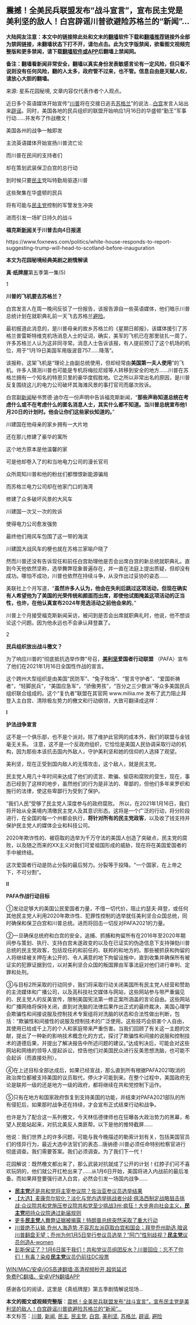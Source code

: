  <h2>震撼！全美民兵联盟发布“战斗宣言”，宣布民主党是美利坚的敌人！白宫辟谣川普欲避险苏格兰的“新闻”…</h2> <p class="notice"><b>大陆网友注意：本文中的链接除此处和文末的<a href="https://github.com/bannedbook/fanqiang" >翻墙</a>软件下载和<a href="https://github.com/killgcd/justmysocks/blob/master/README.md">翻墙推荐</a>链接外全部为禁网链接，未翻墙状态下打不开，请勿点击。此为文字版禁闻，欲看图文视频完整版和更多禁闻，请下载<a href="https://github.com/bannedbook/fanqiang">翻墙软件或APP</a>后翻墙上禁闻网。</p><p>备注：翻墙看新闻非常安全，翻墙以真实身份发表敏感言论有一定风险，但只看不说则没有任何风险，翻的人太多，政府管不过来，也不管。信息自由是天赋人权，请放心大胆的翻墙。</b></p>  <div class="entry"> <p></p> <p>来源: 星系花园秘境, 文章内容仅代表作者个人观点。</p> <p>近日多个英语媒体开始宣传“<a href="https://www.bannedbook.org/bnews/tag/%e5%b7%9d%e6%99%ae/" class="st_tag internal_tag" rel="tag" title="标签 川普 下的日志">川普</a>将在交接日逃去<a href="https://www.bannedbook.org/bnews/tag/%e8%8b%8f%e6%a0%bc%e5%85%b0/" class="st_tag internal_tag" rel="tag" title="标签 苏格兰 下的日志">苏格兰</a>”的说法…<a href="https://www.bannedbook.org/bnews/tag/%e7%99%bd%e5%ae%ab/" class="st_tag internal_tag" rel="tag" title="标签 白宫 下的日志">白宫</a>发言人站出来<a href="https://www.bannedbook.org/bnews/tag/%E8%BE%9F%E8%B0%A3/" class="st_tag internal_tag" rel="tag" title="标签 辟谣 下的日志">辟谣</a>。同时，美国各地的民兵组织的联盟开始响应1月16日的华盛顿“勤王”军事行动……并发布了作战檄文！</p> <p>美国各州的战争一触即发</p> <p>主流英语媒体开始宣扬川普流亡论</p> <p>而川普在民间的支持者们</p> <p>却在策划武装保卫白宫的总行动</p> <p>到时候只要<a href="https://www.bannedbook.org/bnews/tag/%e6%b0%91%e4%b8%bb/" class="st_tag internal_tag" rel="tag" title="标签 民主 下的日志">民主</a>党叫特勤局驱逐川普</p> <p>这些聚集在华盛顿的民兵</p> <p>将有可能与<a href="https://www.bannedbook.org/bnews/tag/%e6%b0%91%e4%b8%bb%e5%85%9a/" class="st_tag internal_tag" rel="tag" title="标签 民主党 下的日志">民主党</a>控制的军警发生冲突</p> <p>进而引发一场旷日持久的战斗</p> <p><strong style="font-weight: 600;">福克斯<span class='wp_keywordlink_affiliate'><a href="https://www.bannedbook.org/" title="新闻">新闻</a></span>关于川普去向4日报道</strong></p> <p></p> <p>https://www.foxnews.com/politics/white-house-responds-to-report-suggesting-trump-will-head-to-scotland-before-inauguration</p> <p><strong style="font-weight: 600;">本文为花园秘境经典美剧之剧情解读</strong></p> <p><strong style="font-weight: 600;">真·纸牌屋</strong>第五季第一集(5)</p>  <p></p> <p>1</p> <p><strong style="font-weight: 600;">川普的飞机要去苏格兰？</strong></p> <p>白宫发言人在周一晚间反驳了一份报告，该报告源自一些英语媒体，他们暗示川普总统计划在就职典礼前一天飞去苏格兰<a href="https://www.bannedbook.org/bnews/tag/%E9%81%BF%E9%99%A9/" class="st_tag internal_tag" rel="tag" title="标签 避险 下的日志">避险</a>。</p> <p>最初报道此消息的，是川普母亲的故乡苏格兰的《星期日邮报》，该媒体援引了苏格兰普雷斯特维克机场消息人士的证词，确实，美军的飞机已在那里驻扎一周了，许多苏格兰人认为这非同寻常。消息人士告诉该报，有人提前预订了这个机场的机位，用于“1月19日美国军用版波音757……降落”。</p> <p>该报称，这架飞机是“理论上由副总统使用，但却经常由<strong style="font-weight: 600;">美国第一夫人</strong><strong style="font-weight: 600;">使用</strong>”的飞机。许多人猜测川普也可能是专机将梅拉尼娅等人转移到安全的地方……川普在苏格兰拥有一个知名的特恩贝里的豪华度假胜地。它之所以非常出名的原因，是川普反复围绕这儿的电力公司破坏其海滩风景的事打官司而屡次败诉。</p> <p>白宫副<a href="https://www.bannedbook.org/bnews/tag/%E6%96%B0%E9%97%BB/" class="st_tag internal_tag" rel="tag" title="标签 新闻 下的日志">新闻</a>秘书贾德·迪尔在一份声明中告诉福克斯新闻，“<strong style="font-weight: 600;">那些声称知道总统在考虑什么或不在考虑什么的匿名消息人士，其实什么都不知道。当川普总统宣布他1月20日的计划时。他会让你们这些家伙知道的。</strong>”</p> <p>川建国在他母亲的家乡拥有一大片地</p> <p>还在那儿修建了豪华的寓所</p> <p></p> <p>这个地方原本是他温馨的家</p> <p>可是他却卷入了的和当地电力公司的漫长官司</p> <p></p> <p>众所周知川普和他的粉丝们都憎恨新能源骗局</p> <p>而苏格兰电力公司却在他家门口的海湾</p> <p>修建了众多破坏风景的大风车</p>  <p></p> <p>川建国一次又一次的败诉</p> <p>使得电力公司愈发强势</p> <p>最终他们用风车包围了这一带的海滨</p> <p>川建国大战风车的梗也就在苏格兰家喻户晓了</p> <p></p> <p>然而川普还没有告诉现任和前任白宫助理他是否会出席白宫的新总统就职典礼。直到今天他依然坚称，选举舞弊现象普遍存在，并一直在法庭上提出质疑，但却没有成功。哪怕不成功，川普也依然在持续斗争，从没作出过妥协的姿态……</p> <p>美联社上个月写道，“<strong style="font-weight: 600;">虽然许多人认为，他会在失利后跳过这项活动，但现在确实有人希望他为了美国的光荣传统和颜面而出席，即使他试图掩盖这项活动的正当性，也许，在他认真宣布2024年竞选活动之前他会来的</strong>。”</p> <p>川普上个月接受福克斯新闻采访，被问到是否会出席就职典礼时，他说，他不想谈论这个问题。因为他永远也不会承认拜登赢了。</p> <p>2</p> <p><strong style="font-weight: 600;">民兵组织放出战斗檄文？</strong></p> <p>为了响应川普的“彻底抵抗选举作弊”号召，<strong style="font-weight: 600;"><a href="https://www.bannedbook.org/bnews/tag/%E7%BE%8E%E5%88%A9%E5%9D%9A/" class="st_tag internal_tag" rel="tag" title="标签 美利坚 下的日志">美利坚</a>爱国者行动联盟</strong> （PAFA）宣布了他们在2021年1月16日全国性作战的宣言。</p> <p></p> <p>这个跨州大型组织是由美国“民防军”、“兔子牧场”、“誓言守护者”、“爱国祈祷者”，“轻脚民兵”，“美国应急军”，“骄傲男孩”，“百分之三少数派”等众多美国民兵组织联合组成的。这个“复仇者”联盟在其官网 www.miliia.me 发布了武力阻止拜登入主白宫、清除极左势力的檄文和行动纲领，大致可翻译成这样：</p> <p><strong style="font-weight: 600;">I</strong></p> <p><strong style="font-weight: 600;">护法战争宣言</strong></p>  <p>这不是一个俱乐部，也不是个派对。除了维护此官网的成本外，我们的联盟与金钱毫无关系。 注意，这不是一个反政府组织，它恰恰是美国人民协调采取行动的机构，因为那些本该抗击国内外敌人，守护美利坚和她的信仰的人选择了观望。</p> <p>美利坚，现在正受到国内敌人的无情攻击，这个敌人，就是民主党。</p> <p>民主党人用几十年时间来达成了他们的谎言、欺骗、偷窃和腐败的营生，现在，事态已经到了这样的地步，虽然他们的行为是非法的、卑鄙的，但他们多年来罗织和施行的法律，使这些卑鄙行为受到了保护。</p> <p>“我们人民”受够了民主党人深度参与的政府腐败。 所以，在2021年1月16日，我们将开始从全美境内清缴民主党人及其意识形态。这将是一个广泛的行动，将分阶段进行，在全国的每一个州都会执行，<strong style="font-weight: 600;">将针对所有的民主党政客</strong>，以及收了钱支持并保护民主党人的媒体企业和科技公司。</p> <p>2020年欺诈性的、被窃取的选举为千万守法的美国人创造了突破点，民主党的腐败，以及随之而来的XX主义对我们可爱祖国形成的威胁，现在将在美国爱国者的手中被终结。</p> <p>这次爱国者行动是防止分裂的最后努力。分裂等于投降。“一个国家，在上帝之下，不可分割”。</p> <p><strong style="text-align: center; font-weight: 600;">I</strong><strong style="text-align: center; font-weight: 600;">I</strong></p> <p><strong style="font-weight: 600;">PAFA作战行动目标</strong></p> <p>①发动足够大的美国公民爱国者力量，不惜一切代价，阻止约瑟夫·拜登，或任何其他民主党人利用2020年欺诈性、犯罪性控制的选举就任美利坚合众国总统，同时确保和保卫白宫和川普总统。进而将回击一切反对PAFA2021的力量。</p> <p>②一旦确保总统府和白宫的安全，追捕、抓捕和拘留所有在2016年至2020年期间参与策划、执行、支持白宫未遂政变的以及在已证实的伪造信息下支持弹劾川普总统的民主党政客，包括现任的和前任的、联邦的和地方的。那些被抓获和拘留的人将继续被关押在未公开的、令人满意的地下拘留设施中，直到收集并确保所有被证实的犯罪证据到位，以对美利坚合众国的叛国罪由军事法庭对他们进行审判、定罪和处刑。</p> <p>③与目标2所采取的行动同步，我们将采取行动关闭美国所有民主党人经营和赞助的主流媒体和广播公司，以及高科技社交媒体与网站，这些网站参与带严重偏见的、民主党人的反美宣传，限制美国宪法第一修正案所涵盖的言论自由。这些网站和广播网络将保持关闭，直到对洗脑的法律后果作出正式的最终裁决，美国心理学会欺骗性和间接说服及控制技术专案组将对洗脑的状态和合法性做出判断，包括：“欺骗性和间接性的说服及控制技术的广泛使用。这些技巧会损害个人自由，其使用已给成千上万的个人和家庭带来严重伤害。当我们回顾了有关这一主题的文献，提出了一种新的影响技术概念化的方式，探讨了欺骗性和间接的说服和控制技术的道德后果，并提出了解决报告中所述问题的建议。”达成判决后，可能会对这些网站和网络的领导人提起诉讼，控告他们对美国民众进行反美思想洗脑，也可能不会起诉（而直接处刑）。</p> <p>④在上述目标全部达成后，如果已经宣战，那么直到所有根据PAFA2021取消的政治席位都被支持美国的议员取代，停火才可能到来。在整个过程中，美国政府无论是联邦一级的还是地方一级的政府，都将继续在共和党控制下运作。</p> <p>⑤只有在地方和国家政府恢复到支持美国的功能，并结束对PAFA2021部队的所有侵犯后，如果那时战争还在持续，才会宣布正式结束行动和战争。</p> <p>也许是为了配合这一系列檄文，今天林伍德律师也在狂曝各大政治势力的黑幕，希望人民能站起来，对抗北美反人类匪帮。以下是他的推特截屏……</p> <p></p> <p>他说：我们世界上的许多问题，可能与我今晚描述的勒索计划有关，包括美国官员们的怪异行为，最近大选中法官们的表态…唐纳德·川普必须任命特别检察官进行彻底调查。我们需要答案。我们必须调查。为了我们下一代！</p>  <p>花园解说：既然檄文都出来了，那么武装对抗就成了公开的计划！红脖子们可不喜欢玩阴的，他们就公开扛枪出来了……从1月6日开始，美国将进入内战前的最后准备。而如果拜登要强行进入白宫，必然会引发一场国内战争……</p> <ul class='op-related-articles' title='相关阅读'> <li><a href='https://www.bannedbook.org/bnews/taiwannews/20210106/1461917.html' target='_blank'><b>民主党</b>还是共和党将主宰参议院？佐治亚参议员选举结果</a></li> <li><a href='https://www.bannedbook.org/bnews/bannedvideo/20210106/1461865.html' target='_blank'>【大选】麦康奈尔软化？淡化与党内选举挑战者分歧;佩洛西制定战略狙击挑战;众议院共和党施压参议院共和党至少挑战3州;疯狂！大步奔向社会主义，<b>民主党</b>把持众议院通过新届规则</a></li> <li><a href='https://www.bannedbook.org/bnews/taiwannews/20210105/1461522.html' target='_blank'>更多<b>民主党</b>人舞弊证据被揭露！特朗普总统突然采取了重大行动</a></li> <li><a href='https://www.bannedbook.org/bnews/bannedvideo/20210105/1461371.html' target='_blank'>川普绝不认输 乔州人海造势 不容忍左派窃取白宫和国会；拜登乔州助选 暗讽川普翻盘无望；乔州为何1月5日举行参议员选举？“阿门”性别歧视？<b>民主党</b>议员创造A-women</a></li> <li><a href='https://www.bannedbook.org/bnews/cbnews/20210105/1461366.html' target='_blank'>彭斯保证了？1月6日属于我们！共和党议员组团反水？川普回应：忘不了你们！有毒？染疫<b>民主党</b>议员仍前往DC投票</a></li> </ul> <p class="texttj"> <a href="https://github.com/bannedbook/fanqiang/wiki/V2ray%E6%9C%BA%E5%9C%BA" target="_blank">WIN/MAC/安卓/iOS高速翻墙:高清视频秒开,超低延迟</a><br/> <a href="https://github.com/bannedbook/fanqiang/wiki/%E7%A6%81%E9%97%BB%E7%BD%91%E5%AE%89%E5%8D%93%E7%BF%BB%E5%A2%99%E6%96%B0%E9%97%BBAPP" target="_blank">免费PC翻墙、安卓VPN翻墙APP</a></p><p>感谢各位的阅读，这里是《真纸牌屋》第五季剧情解说现场…</p><a name='sharetosocial'></a>       <div><b>本文的图文或视频完整版</b>：<a href='https://www.bannedbook.org/bnews/comments/20210106/1461692.html'>震撼！全美民兵联盟发布“战斗宣言”，宣布民主党是美利坚的敌人！白宫辟谣川普欲避险苏格兰的“新闻”…</a></div>  </div><!--END ENTRY--> <div class="postfooter"> <div>本文标签：<a href="https://www.bannedbook.org/bnews/tag/%e5%b7%9d%e6%99%ae/" rel="tag">川普</a>, <a href="https://www.bannedbook.org/bnews/tag/%E6%96%B0%E9%97%BB/" rel="tag">新闻</a>, <a href="https://www.bannedbook.org/bnews/tag/%e6%b0%91%e4%b8%bb/" rel="tag">民主</a>, <a href="https://www.bannedbook.org/bnews/tag/%e6%b0%91%e4%b8%bb%e5%85%9a/" rel="tag">民主党</a>, <a href="https://www.bannedbook.org/bnews/tag/%e7%99%bd%e5%ae%ab/" rel="tag">白宫</a>, <a href="https://www.bannedbook.org/bnews/tag/%E7%BE%8E%E5%88%A9%E5%9D%9A/" rel="tag">美利坚</a>, <a href="https://www.bannedbook.org/bnews/tag/%e8%8b%8f%e6%a0%bc%e5%85%b0/" rel="tag">苏格兰</a>, <a href="https://www.bannedbook.org/bnews/tag/%E8%BE%9F%E8%B0%A3/" rel="tag">辟谣</a>, <a href="https://www.bannedbook.org/bnews/tag/%E9%81%BF%E9%99%A9/" rel="tag">避险</a></div>  </div><!--END POSTFOOTER--> 